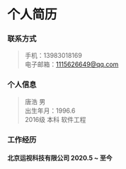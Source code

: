 # 个人简历

### 联系方式
> 手机：13983018169   
> 电子邮箱：1115626649@qq.com

### 个人信息
> 唐浩 男   
> 出生年月：1996.6   
> 2016级 本科 软件工程   

### 工作经历
#### 北京运视科技有限公司 2020.5 ~ 至今
